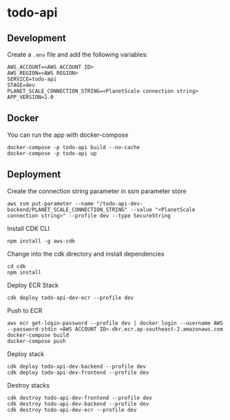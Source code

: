 # todo-api

## Development

Create a `.env` file and add the following variables:

```
AWS_ACCOUNT=<AWS ACCOUNT ID>
AWS_REGION=<AWS REGION>
SERVICE=todo-api
STAGE=dev
PLANET_SCALE_CONNECTION_STRING=<PlanetScale connection string>
APP_VERSION=1.0
```

## Docker

You can run the app with docker-compose

```
docker-compose -p todo-api build --no-cache
docker-compose -p todo-api up
```

## Deployment

Create the connection string parameter in ssm parameter store

```
aws ssm put-parameter --name "/todo-api-dev-backend/PLANET_SCALE_CONNECTION_STRING" --value "<PlanetScale connection string>" --profile dev --type SecureString
```

Install CDK CLI

```
npm install -g aws-cdk
```

Change into the cdk directory and install dependencies

```
cd cdk
npm install
```

Deploy ECR Stack

```
cdk deploy todo-api-dev-ecr --profile dev
```

Push to ECR

```
aws ecr get-login-password --profile dev | docker login --username AWS --password-stdin <AWS ACCOUNT ID>.dkr.ecr.ap-southeast-2.amazonaws.com
docker-compose build
docker-compose push
```

Deploy stack

```
cdk deploy todo-api-dev-backend --profile dev
cdk deploy todo-api-dev-frontend --profile dev
```

Destroy stacks

```
cdk destroy todo-api-dev-frontend --profile dev
cdk destroy todo-api-dev-backend --profile dev
cdk destroy todo-api-dev-ecr --profile dev
```
